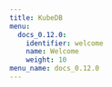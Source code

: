 ```yaml
---
title: KubeDB
menu:
  docs_0.12.0:
    identifier: welcome
    name: Welcome
    weight: 10
menu_name: docs_0.12.0
---
```


